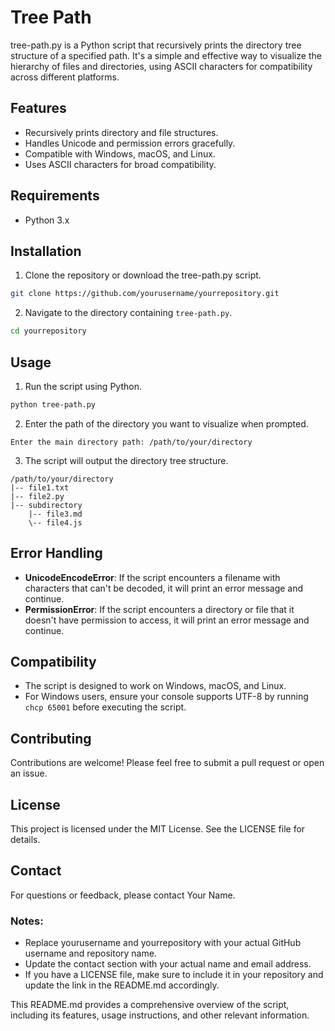 # Tree Path

tree-path.py is a Python script that recursively prints the directory tree structure of a specified path. It's a simple and effective way to visualize the hierarchy of files and directories, using ASCII characters for compatibility across different platforms.

## Features

- Recursively prints directory and file structures.
- Handles Unicode and permission errors gracefully.
- Compatible with Windows, macOS, and Linux.
- Uses ASCII characters for broad compatibility.

## Requirements

- Python 3.x

## Installation

1. Clone the repository or download the tree-path.py script.

```bash
git clone https://github.com/yourusername/yourrepository.git
```

2. Navigate to the directory containing `tree-path.py`.

```bash
cd yourrepository
```

## Usage

1. Run the script using Python.

```bash
python tree-path.py
```

2. Enter the path of the directory you want to visualize when prompted.

```
Enter the main directory path: /path/to/your/directory
```

3. The script will output the directory tree structure.

```
/path/to/your/directory
|-- file1.txt
|-- file2.py
|-- subdirectory
    |-- file3.md
    \-- file4.js
```

## Error Handling

- **UnicodeEncodeError**: If the script encounters a filename with characters that can't be decoded, it will print an error message and continue.
- **PermissionError**: If the script encounters a directory or file that it doesn't have permission to access, it will print an error message and continue.

## Compatibility

- The script is designed to work on Windows, macOS, and Linux.
- For Windows users, ensure your console supports UTF-8 by running `chcp 65001` before executing the script.

## Contributing

Contributions are welcome! Please feel free to submit a pull request or open an issue.

## License

This project is licensed under the MIT License. See the LICENSE file for details.

## Contact

For questions or feedback, please contact Your Name.

### Notes:
- Replace yourusername and yourrepository with your actual GitHub username and repository name.
- Update the contact section with your actual name and email address.
- If you have a LICENSE file, make sure to include it in your repository and update the link in the README.md accordingly.

This README.md provides a comprehensive overview of the script, including its features, usage instructions, and other relevant information.
